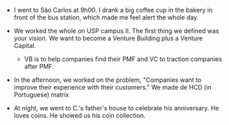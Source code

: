 - I went to São Carlos at 9h00. I drank a big coffee cup in the bakery in front of the bus station, which made me feel alert the whole day.

- We worked the whole on USP campus II. The first thing we defined was your vision. We want to become a Venture Building plus a Venture Capital.

  - VB is to help companies find their PMF and VC to traction companies after PMF.

- In the afternoon, we worked on the problem, "Companies want to improve their experience with their customers." We made de HCD (in Portuguese) matrix

- At night, we went to C.'s father's house to celebrate his anniversary. He loves coins. He showed us his coin collection.
